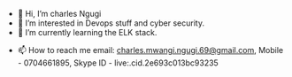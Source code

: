 - 👋 Hi, I’m charles Ngugi
- 👀 I’m interested in Devops stuff and cyber security.
- 🌱 I’m currently learning the ELK stack.
<!-- - 💞️ I’m looking to collaborate on ... -->
- 📫 How to reach me email: charles.mwangi.ngugi.69@gmail.com, Mobile - 0704661895, Skype ID - live:.cid.2e693c013bc93235

<!---
charles-ngugi/charles-ngugi is a ✨ special ✨ repository because its `README.md` (this file) appears on your GitHub profile.
You can click the Preview link to take a look at your changes.
--->
